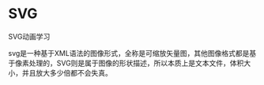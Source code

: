 # SVG
SVG动画学习

svg是一种基于XML语法的图像形式，全称是可缩放矢量图，其他图像格式都是基于像素处理的，SVG则是属于图像的形状描述，所以本质上是文本文件，体积大小，并且放大多少倍都不会失真。